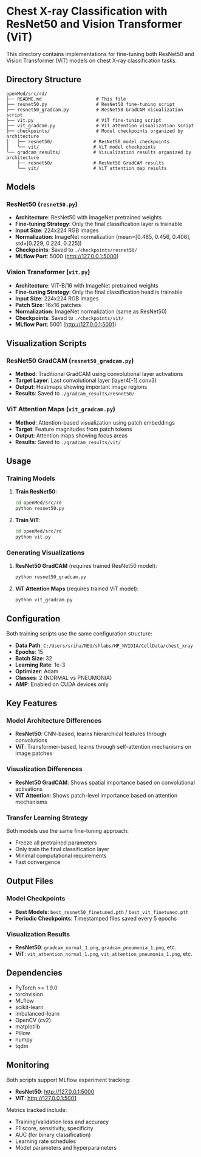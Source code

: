 # Chest X-ray Classification with ResNet50 and Vision Transformer (ViT)

This directory contains implementations for fine-tuning both ResNet50 and Vision Transformer (ViT) models on chest X-ray classification tasks.

## Directory Structure

```
openMed/src/rd/
├── README.md                    # This file
├── resnet50.py                  # ResNet50 fine-tuning script
├── resnet50_gradcam.py          # ResNet50 GradCAM visualization script
├── vit.py                       # ViT fine-tuning script
├── vit_gradcam.py               # ViT attention visualization script
├── checkpoints/                 # Model checkpoints organized by architecture
│   ├── resnet50/               # ResNet50 model checkpoints
│   └── vit/                    # ViT model checkpoints
└── gradcam_results/            # Visualization results organized by architecture
    ├── resnet50/               # ResNet50 GradCAM results
    └── vit/                    # ViT attention map results
```

## Models

### ResNet50 (`resnet50.py`)
- **Architecture**: ResNet50 with ImageNet pretrained weights
- **Fine-tuning Strategy**: Only the final classification layer is trainable
- **Input Size**: 224x224 RGB images
- **Normalization**: ImageNet normalization (mean=[0.485, 0.456, 0.406], std=[0.229, 0.224, 0.225])
- **Checkpoints**: Saved to `./checkpoints/resnet50/`
- **MLflow Port**: 5000 (http://127.0.0.1:5000)

### Vision Transformer (`vit.py`)
- **Architecture**: ViT-B/16 with ImageNet pretrained weights
- **Fine-tuning Strategy**: Only the final classification head is trainable
- **Input Size**: 224x224 RGB images
- **Patch Size**: 16x16 patches
- **Normalization**: ImageNet normalization (same as ResNet50)
- **Checkpoints**: Saved to `./checkpoints/vit/`
- **MLflow Port**: 5001 (http://127.0.0.1:5001)

## Visualization Scripts

### ResNet50 GradCAM (`resnet50_gradcam.py`)
- **Method**: Traditional GradCAM using convolutional layer activations
- **Target Layer**: Last convolutional layer (layer4[-1].conv3)
- **Output**: Heatmaps showing important image regions
- **Results**: Saved to `./gradcam_results/resnet50/`

### ViT Attention Maps (`vit_gradcam.py`)
- **Method**: Attention-based visualization using patch embeddings
- **Target**: Feature magnitudes from patch tokens
- **Output**: Attention maps showing focus areas
- **Results**: Saved to `./gradcam_results/vit/`

## Usage

### Training Models

1. **Train ResNet50**:
   ```bash
   cd openMed/src/rd
   python resnet50.py
   ```

2. **Train ViT**:
   ```bash
   cd openMed/src/rd
   python vit.py
   ```

### Generating Visualizations

1. **ResNet50 GradCAM** (requires trained ResNet50 model):
   ```bash
   python resnet50_gradcam.py
   ```

2. **ViT Attention Maps** (requires trained ViT model):
   ```bash
   python vit_gradcam.py
   ```

## Configuration

Both training scripts use the same configuration structure:

- **Data Path**: `C:/Users/sriha/NEU/shlabs/HP_NVIDIA/CellData/chest_xray`
- **Epochs**: 15
- **Batch Size**: 32
- **Learning Rate**: 1e-3
- **Optimizer**: Adam
- **Classes**: 2 (NORMAL vs PNEUMONIA)
- **AMP**: Enabled on CUDA devices only

## Key Features

### Model Architecture Differences
- **ResNet50**: CNN-based, learns hierarchical features through convolutions
- **ViT**: Transformer-based, learns through self-attention mechanisms on image patches

### Visualization Differences
- **ResNet50 GradCAM**: Shows spatial importance based on convolutional activations
- **ViT Attention**: Shows patch-level importance based on attention mechanisms

### Transfer Learning Strategy
Both models use the same fine-tuning approach:
- Freeze all pretrained parameters
- Only train the final classification layer
- Minimal computational requirements
- Fast convergence

## Output Files

### Model Checkpoints
- **Best Models**: `best_resnet50_finetuned.pth` / `best_vit_finetuned.pth`
- **Periodic Checkpoints**: Timestamped files saved every 5 epochs

### Visualization Results
- **ResNet50**: `gradcam_normal_1.png`, `gradcam_pneumonia_1.png`, etc.
- **ViT**: `vit_attention_normal_1.png`, `vit_attention_pneumonia_1.png`, etc.

## Dependencies

- PyTorch >= 1.9.0
- torchvision
- MLflow
- scikit-learn
- imbalanced-learn
- OpenCV (cv2)
- matplotlib
- Pillow
- numpy
- tqdm

## Monitoring

Both scripts support MLflow experiment tracking:
- **ResNet50**: http://127.0.0.1:5000
- **ViT**: http://127.0.0.1:5001

Metrics tracked include:
- Training/validation loss and accuracy
- F1 score, sensitivity, specificity
- AUC (for binary classification)
- Learning rate schedules
- Model parameters and hyperparameters 
